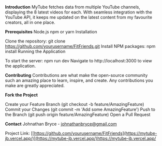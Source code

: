 **Introduction**
MyTube fetches data from multiple YouTube channels, displaying the 8 latest videos for each. With seamless integration with the YouTube API, it keeps me updated on the latest content from my favourite creators, all in one place.

**Prerequisites**
Node.js
npm or yarn
Installation

Clone the repository: git clone https://github.com/yourusername/FitFriends.git
Install NPM packages: npm install
Running the Application

To start the server: npm run dev
Navigate to http://localhost:3000 to view the application.

**Contributing**
Contributions are what make the open-source community such an amazing place to learn, inspire, and create. Any contributions you make are greatly appreciated.

**Fork the Project**

Create your Feature Branch (git checkout -b feature/AmazingFeature)
Commit your Changes (git commit -m 'Add some AmazingFeature')
Push to the Branch (git push origin feature/AmazingFeature)
Open a Pull Request

**Contact** 
Johnathan Bryce - johnathanbryce@gmail.com

Project Link: [[https://github.com/yourusername/FitFriends](https://mytube-jb.vercel.app/)](https://mytube-jb.vercel.app/)https://mytube-jb.vercel.app/
